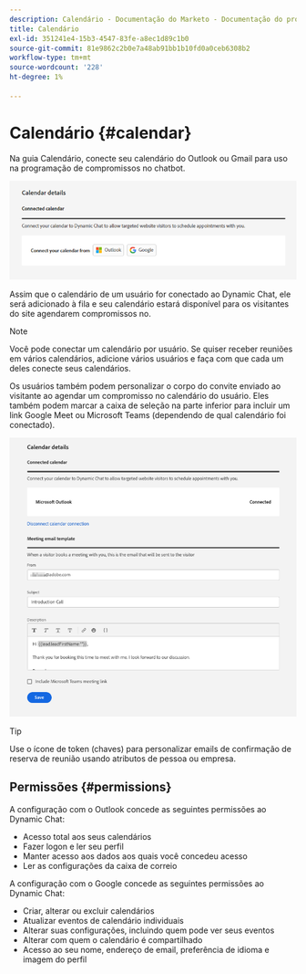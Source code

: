 ```yaml
---
description: Calendário - Documentação do Marketo - Documentação do produto
title: Calendário
exl-id: 351241e4-15b3-4547-83fe-a8ec1d89c1b0
source-git-commit: 81e9862c2b0e7a48ab91bb1b10fd0a0ceb6308b2
workflow-type: tm+mt
source-wordcount: '228'
ht-degree: 1%

---
```


# Calendário {#calendar}

Na guia Calendário, conecte seu calendário do Outlook ou Gmail para uso na programação de compromissos no chatbot.

![](assets/calendar-1.png)

Assim que o calendário de um usuário for conectado ao Dynamic Chat, ele será adicionado à fila e seu calendário estará disponível para os visitantes do site agendarem compromissos no.

>[!NOTE]
>
>Você pode conectar um calendário por usuário. Se quiser receber reuniões em vários calendários, adicione vários usuários e faça com que cada um deles conecte seus calendários.

Os usuários também podem personalizar o corpo do convite enviado ao visitante ao agendar um compromisso no calendário do usuário. Eles também podem marcar a caixa de seleção na parte inferior para incluir um link Google Meet ou Microsoft Teams (dependendo de qual calendário foi conectado).

![](assets/calendar-2.png)

>[!TIP]
>
>Use o ícone de token (chaves) para personalizar emails de confirmação de reserva de reunião usando atributos de pessoa ou empresa.

## Permissões {#permissions}

A configuração com o Outlook concede as seguintes permissões ao Dynamic Chat:

* Acesso total aos seus calendários
* Fazer logon e ler seu perfil
* Manter acesso aos dados aos quais você concedeu acesso
* Ler as configurações da caixa de correio

A configuração com o Google concede as seguintes permissões ao Dynamic Chat:

* Criar, alterar ou excluir calendários
* Atualizar eventos de calendário individuais
* Alterar suas configurações, incluindo quem pode ver seus eventos
* Alterar com quem o calendário é compartilhado
* Acesso ao seu nome, endereço de email, preferência de idioma e imagem do perfil
